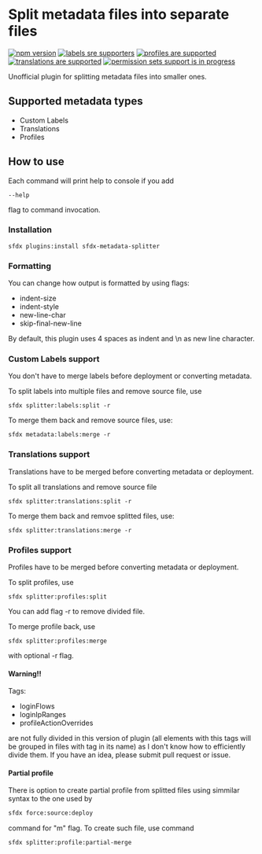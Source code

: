 # Split metadata files into separate files

[![npm version](https://img.shields.io/npm/v/sfdx-metadata-splitter)](https://www.npmjs.com/package/sfdx-metadata-splitter)
[![labels sre supporters](https://img.shields.io/badge/labels-supported-green)](https://developer.salesforce.com/docs/atlas.en-us.api_meta.meta/api_meta/meta_customlabels.htm#!)
[![profiles are supported](https://img.shields.io/badge/profiles-supported-green)](https://developer.salesforce.com/docs/atlas.en-us.api_meta.meta/api_meta/meta_profile.htm)
[![translations are supported](https://img.shields.io/badge/translations-supported-green)](https://developer.salesforce.com/docs/atlas.en-us.api_meta.meta/api_meta/meta_translations.htm)
[![permission sets support is in progress](https://img.shields.io/badge/permission%20sets-in%20progress-blue)](https://www.youtube.com/watch?v=dQw4w9WgXcQ)

Unofficial plugin for splitting metadata files into smaller ones.

## Supported metadata types

- Custom Labels
- Translations
- Profiles

## How to use

Each command will print help to console if you add

```
--help
```

flag to command invocation.

### Installation

```
sfdx plugins:install sfdx-metadata-splitter
```

### Formatting

You can change how output is formatted by using flags:

- indent-size
- indent-style
- new-line-char
- skip-final-new-line

By default, this plugin uses 4 spaces as indent and \n as new line character.

### Custom Labels support

You don't have to merge labels before deployment or converting metadata.

To split labels into multiple files and remove source file, use

```
sfdx splitter:labels:split -r
```

To merge them back and remove source files, use:

```
sfdx metadata:labels:merge -r
```

### Translations support

Translations have to be merged before converting metadata or deployment.

To split all translations and remove source file

```
sfdx splitter:translations:split -r
```

To merge them back and remvoe splitted files, use:

```
sfdx splitter:translations:merge -r
```

### Profiles support

Profiles have to be merged before converting metadata or deployment.

To split profiles, use

```
sfdx splitter:profiles:split
```

You can add flag -r to remove divided file.

To merge profile back, use

```
sfdx splitter:profiles:merge
```

with optional -r flag.

#### Warning!!

Tags:

- loginFlows
- loginIpRanges
- profileActionOverrides

are not fully divided in this version of plugin (all elements with this tags will be grouped in files with tag in its name) as I don't know how to efficiently divide them.
If you have an idea, please submit pull request or issue.

#### Partial profile

There is option to create partial profile from splitted files using simmilar syntax to the one used by
```sh
sfdx force:source:deploy
```
command for "m" flag.
To create such file, use command
```shell
sfdx splitter:profile:partial-merge
```
